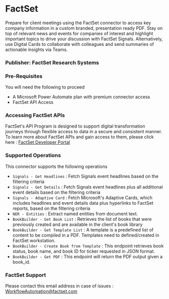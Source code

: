 # FactSet

Prepare for client meetings using the FactSet connector to access key company information in a custom branded, presentation ready PDF. Stay on top of relevant news and events for companies of interest and highlight important topics to drive your discussion with FactSet Signals. Alternatively, use Digital Cards to collaborate with colleagues and send summaries of actionable insights via Teams.

### Publisher: FactSet Research Systems

### Pre-Requisites

You will need the following to proceed

* A Microsoft Power Automate plan with premium connector access
* FactSet API Access

### Accessing FactSet APIs

FactSet's API Program is designed to support digital transformation journeys through flexible access to data in a secure and consistent manner. To learn more about FactSet APIs and gain access to them, please click here : [FactSet Developer Portal](https://developer.factset.com/learn/getting-started)

### Supported Operations

This connector supports the following operations

* `Signals - Get Headlines` : Fetch Signals event headlines based on the filtering criteria
* `Signals - Get Details` : Fetch Signals event headlines plus all additional event details based on the filtering criteria
* `Signals - Adaptive Card` : Fetch Microsoft's Adaptive Cards, which includes headlines and event details data plus hyperlinks to FactSet reports, based on the filtering criteria
* `NER - Entities` : Extract named entities from document text.
* `BookBuilder - Get Book List` : Retrieves the list of books that were previously created and are available in the client's book library
* `BookBuilder - Get Template List` : A template is a predefined list of content to be compiled in a PDF. Templates need to defined/created in FactSet workstation.
* `BookBuilder - Create Book from Template` : This endpoint retrieves book status, book name, and book ID for ticker requested in JSON format.
* `BookBuilder - Get PDF` : This endpoint will return the PDF output given a book_id.

### FactSet Support

Please contact this email address in case of issues : WorkflowAutomation@factset.com